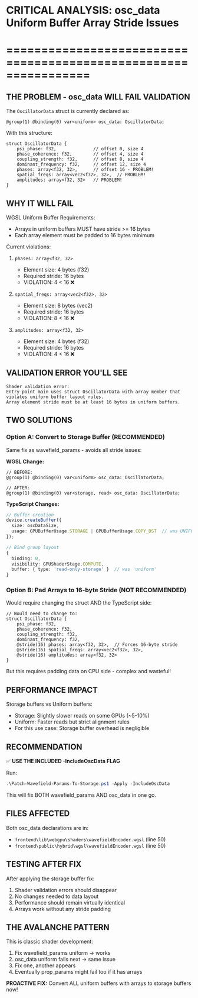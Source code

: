 # CRITICAL ANALYSIS: osc_data Uniform Buffer Array Stride Issues
# ================================================================

## THE PROBLEM - osc_data WILL FAIL VALIDATION

The `OscillatorData` struct is currently declared as:
```wgsl
@group(1) @binding(0) var<uniform> osc_data: OscillatorData;
```

With this structure:
```wgsl
struct OscillatorData {
    psi_phase: f32,              // offset 0, size 4
    phase_coherence: f32,        // offset 4, size 4
    coupling_strength: f32,      // offset 8, size 4
    dominant_frequency: f32,     // offset 12, size 4
    phases: array<f32, 32>,      // offset 16 - PROBLEM!
    spatial_freqs: array<vec2<f32>, 32>,  // PROBLEM!
    amplitudes: array<f32, 32>   // PROBLEM!
}
```

## WHY IT WILL FAIL

WGSL Uniform Buffer Requirements:
- Arrays in uniform buffers MUST have stride >= 16 bytes
- Each array element must be padded to 16 bytes minimum

Current violations:
1. `phases: array<f32, 32>` 
   - Element size: 4 bytes (f32)
   - Required stride: 16 bytes
   - VIOLATION: 4 < 16 ❌

2. `spatial_freqs: array<vec2<f32>, 32>`
   - Element size: 8 bytes (vec2<f32>)
   - Required stride: 16 bytes  
   - VIOLATION: 8 < 16 ❌

3. `amplitudes: array<f32, 32>`
   - Element size: 4 bytes (f32)
   - Required stride: 16 bytes
   - VIOLATION: 4 < 16 ❌

## VALIDATION ERROR YOU'LL SEE
```
Shader validation error: 
Entry point main uses struct OscillatorData with array member that violates uniform buffer layout rules.
Array element stride must be at least 16 bytes in uniform buffers.
```

## TWO SOLUTIONS

### Option A: Convert to Storage Buffer (RECOMMENDED)
Same fix as wavefield_params - avoids all stride issues:

**WGSL Change:**
```wgsl
// BEFORE:
@group(1) @binding(0) var<uniform> osc_data: OscillatorData;

// AFTER:
@group(1) @binding(0) var<storage, read> osc_data: OscillatorData;
```

**TypeScript Changes:**
```typescript
// Buffer creation
device.createBuffer({
  size: oscDataSize,
  usage: GPUBufferUsage.STORAGE | GPUBufferUsage.COPY_DST  // was UNIFORM
});

// Bind group layout
{
  binding: 0,
  visibility: GPUShaderStage.COMPUTE,
  buffer: { type: 'read-only-storage' }  // was 'uniform'
}
```

### Option B: Pad Arrays to 16-byte Stride (NOT RECOMMENDED)
Would require changing the struct AND the TypeScript side:

```wgsl
// Would need to change to:
struct OscillatorData {
    psi_phase: f32,
    phase_coherence: f32,
    coupling_strength: f32,
    dominant_frequency: f32,
    @stride(16) phases: array<f32, 32>,  // Forces 16-byte stride
    @stride(16) spatial_freqs: array<vec2<f32>, 32>,
    @stride(16) amplitudes: array<f32, 32>
}
```

But this requires padding data on CPU side - complex and wasteful!

## PERFORMANCE IMPACT

Storage buffers vs Uniform buffers:
- Storage: Slightly slower reads on some GPUs (~5-10%)
- Uniform: Faster reads but strict alignment rules
- For this use case: Storage buffer overhead is negligible

## RECOMMENDATION

✅ **USE THE INCLUDED -IncludeOscData FLAG**

Run:
```powershell
.\Patch-Wavefield-Params-To-Storage.ps1 -Apply -IncludeOscData
```

This will fix BOTH wavefield_params AND osc_data in one go.

## FILES AFFECTED

Both osc_data declarations are in:
- `frontend\lib\webgpu\shaders\wavefieldEncoder.wgsl` (line 50)
- `frontend\public\hybrid\wgsl\wavefieldEncoder.wgsl` (line 50)

## TESTING AFTER FIX

After applying the storage buffer fix:
1. Shader validation errors should disappear
2. No changes needed to data layout
3. Performance should remain virtually identical
4. Arrays work without any stride padding

## THE AVALANCHE PATTERN

This is classic shader development:
1. Fix wavefield_params uniform → works
2. osc_data uniform fails next → same issue
3. Fix one, another appears
4. Eventually prop_params might fail too if it has arrays

**PROACTIVE FIX:** Convert ALL uniform buffers with arrays to storage buffers now!
